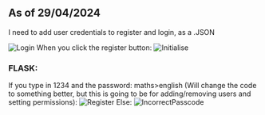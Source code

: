 ## As of 29/04/2024
I need to add user credentials to register and login, as a .JSON

![Login](https://github.com/LeakyEarth2000/VVT-Project-Manager/assets/117555864/be0b4979-a5e6-443e-a0fe-87bfea7f93a6)
When you click the register button:
![Initialise](https://github.com/LeakyEarth2000/VVT-Project-Manager/assets/117555864/68a93a5d-0037-4065-b92f-d20b6f6a0d26)

### FLASK:
If you type in 1234 and the password: maths>english (Will change the code to something better, but this is going to be for adding/removing users and setting permissions):
![Register](https://github.com/LeakyEarth2000/VVT-Project-Manager/assets/117555864/94e29d58-940e-4a35-8604-7c6c640508b3)
Else:
![IncorrectPasscode](https://github.com/LeakyEarth2000/VVT-Project-Manager/assets/117555864/405ffa78-a147-4ba1-92ed-4b99802c59b3)


